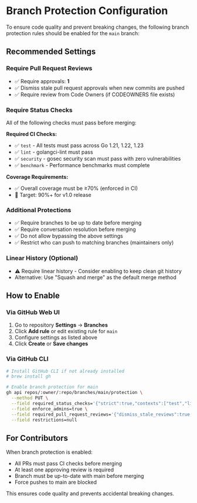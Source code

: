 # Branch Protection Configuration

To ensure code quality and prevent breaking changes, the following branch protection rules should be enabled for the `main` branch:

## Recommended Settings

### Require Pull Request Reviews
- ✅ Require approvals: **1**
- ✅ Dismiss stale pull request approvals when new commits are pushed
- ✅ Require review from Code Owners (if CODEOWNERS file exists)

### Require Status Checks
All of the following checks must pass before merging:

**Required CI Checks:**
- ✅ `test` - All tests must pass across Go 1.21, 1.22, 1.23
- ✅ `lint` - golangci-lint must pass
- ✅ `security` - gosec security scan must pass with zero vulnerabilities
- ✅ `benchmark` - Performance benchmarks must complete

**Coverage Requirements:**
- ✅ Overall coverage must be ≥70% (enforced in CI)
- 🎯 Target: 90%+ for v1.0 release

### Additional Protections
- ✅ Require branches to be up to date before merging
- ✅ Require conversation resolution before merging
- ✅ Do not allow bypassing the above settings
- ✅ Restrict who can push to matching branches (maintainers only)

### Linear History (Optional)
- ⚠️ Require linear history - Consider enabling to keep clean git history
- Alternative: Use "Squash and merge" as the default merge method

## How to Enable

### Via GitHub Web UI
1. Go to repository **Settings** → **Branches**
2. Click **Add rule** or edit existing rule for `main`
3. Configure settings as listed above
4. Click **Create** or **Save changes**

### Via GitHub CLI
```bash
# Install GitHub CLI if not already installed
# brew install gh

# Enable branch protection for main
gh api repos/:owner/:repo/branches/main/protection \
  --method PUT \
  --field required_status_checks='{"strict":true,"contexts":["test","lint","security","benchmark"]}' \
  --field enforce_admins=true \
  --field required_pull_request_reviews='{"dismiss_stale_reviews":true,"require_code_owner_reviews":false,"required_approving_review_count":1}' \
  --field restrictions=null
```

## For Contributors

When branch protection is enabled:
- All PRs must pass CI checks before merging
- At least one approving review is required
- Branch must be up-to-date with main before merging
- Force pushes to main are blocked

This ensures code quality and prevents accidental breaking changes.
